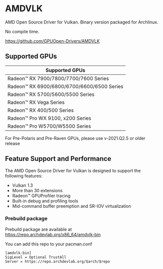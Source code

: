 # AMDVLK

AMD Open Source Driver for Vulkan. Binary version packaged for Archlinux.

No compile time. 

https://github.com/GPUOpen-Drivers/AMDVLK

## Supported GPUs
                                            
Supported GPUs                              |
-----                                       |
Radeon™ RX 7900/7800/7700/7600 Series       |
Radeon™ RX 6900/6800/6700/6600/6500 Series  |
Radeon™ RX 5700/5600/5500 Series            |
Radeon™ RX Vega Series                      |
Radeon™ RX 400/500 Series                   |
Radeon™ Pro WX 9100, x200 Series            |
Radeon™ Pro W5700/W5500 Series              |

For Pre-Polaris and Pre-Raven GPUs, please use v-2021.Q2.5 or older release

## Feature Support and Performance

The AMD Open Source Driver for Vulkan is designed to support the following features:

- Vulkan 1.3
- More than 30 extensions
- Radeon™ GPUProfiler tracing
- Built-in debug and profiling tools
- Mid-command buffer preemption and SR-IOV virtualization

### Prebuild package

Prebuild package are available at https://repo.archdevlab.org/x86_64/amdvlk-bin

You can add this repo to your pacman.conf

    [amdvlk-bin]
    SigLevel = Optional TrustAll
    Server = https://repo.archdevlab.org/$arch/$repo
